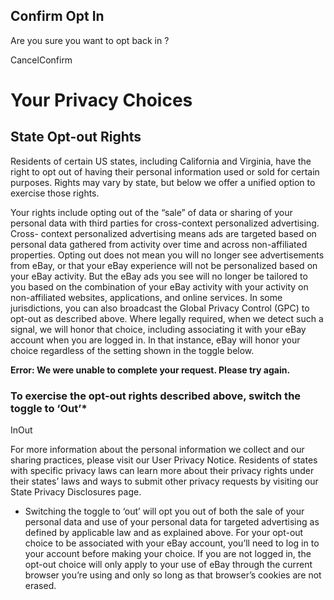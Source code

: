 ## Confirm Opt In

Are you sure you want to opt back in ?

CancelConfirm

# Your Privacy Choices

## State Opt-out Rights

Residents of certain US states, including California and Virginia, have the
right to opt out of having their personal information used or sold for certain
purposes. Rights may vary by state, but below we offer a unified option to
exercise those rights.

Your rights include opting out of the “sale” of data or sharing of your personal
data with third parties for cross-context personalized advertising. Cross-
context personalized advertising means ads are targeted based on personal data
gathered from activity over time and across non-affiliated properties. Opting
out does not mean you will no longer see advertisements from eBay, or that your
eBay experience will not be personalized based on your eBay activity. But the
eBay ads you see will no longer be tailored to you based on the combination of
your eBay activity with your activity on non-affiliated websites, applications,
and online services. In some jurisdictions, you can also broadcast the Global
Privacy Control (GPC) to opt-out as described above. Where legally required,
when we detect such a signal, we will honor that choice, including associating
it with your eBay account when you are logged in. In that instance, eBay will
honor your choice regardless of the setting shown in the toggle below.

**Error: We were unable to complete your request. Please try again.**

### To exercise the opt-out rights described above, switch the toggle to ‘Out’*

InOut

For more information about the personal information we collect and our sharing
practices, please visit our User Privacy Notice. Residents of states with
specific privacy laws can learn more about their privacy rights under their
states’ laws and ways to submit other privacy requests by visiting our State
Privacy Disclosures page.

* Switching the toggle to ‘out’ will opt you out of both the sale of your personal data and use of your personal data for targeted advertising as defined by applicable law and as explained above. For your opt-out choice to be associated with your eBay account, you’ll need to log in to your account before making your choice. If you are not logged in, the opt-out choice will only apply to your use of eBay through the current browser you’re using and only so long as that browser’s cookies are not erased.

